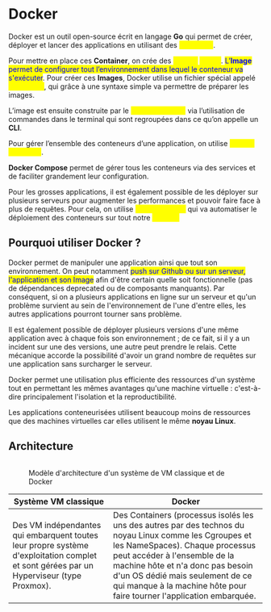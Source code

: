# Docker

Docker est un outil open-source écrit en langage **Go** qui permet de créer, déployer et lancer des applications en utilisant des <mark style="color:yellow;">**Container**</mark>.

Pour mettre en place ces **Container**, on crée des <mark style="color:yellow;">**Docker**</mark> <mark style="color:yellow;">**Image**</mark>. <mark style="color:blue;">L’</mark><mark style="color:blue;">**Image**</mark> <mark style="color:blue;"></mark><mark style="color:blue;">permet de configurer tout l’environnement dans lequel le conteneur va s'exécuter</mark>. Pour créer ces **Images**, Docker utilise un fichier spécial appelé <mark style="color:yellow;">**Dockerfile**</mark>, qui grâce à une syntaxe simple va permettre de préparer les images.

L’image est ensuite construite par le <mark style="color:yellow;">**Docker Daemon**</mark> via l’utilisation de commandes dans le terminal qui sont regroupées dans ce qu’on appelle un **CLI**.

Pour gérer l’ensemble des conteneurs d’une application, on utilise <mark style="color:yellow;">**Docker Compose**</mark>.

**Docker Compose** permet de gérer tous les conteneurs via des services et de faciliter grandement leur configuration.

Pour les grosses applications, il est également possible de les déployer sur plusieurs serveurs pour augmenter les performances et pouvoir faire face à plus de requêtes. Pour cela, on utilise <mark style="color:yellow;">**Docker Swarm**</mark> qui va automatiser le déploiement des conteneurs sur tout notre <mark style="color:yellow;">**Cluster.**</mark>

## Pourquoi utiliser Docker ?

Docker permet de manipuler une application ainsi que tout son environnement. On peut notamment <mark style="color:blue;">push sur Github ou sur un serveur, l'application et son Image</mark> afin d'être certain quelle soit fonctionnelle (pas de dépendances deprecated ou de composants manquants). Par conséquent, si on a plusieurs applications en ligne sur un serveur et qu'un problème survient au sein de l'environnement de l'une d'entre elles, les autres applications pourront tourner sans problème.

Il est également possible de déployer plusieurs versions d'une même application avec à chaque fois son environnement ; de ce fait, si il y a un incident sur une des versions, une autre peut prendre le relais. Cette mécanique  accorde la possibilité d'avoir un grand nombre de requêtes sur une application sans surcharger le serveur.

Docker permet une utilisation plus efficiente des ressources d'un système tout en permettant les mêmes avantages qu'une machine virtuelle : c'est-à-dire principalement l'isolation et la reproductibilité.

Les applications conteneurisées utilisent beaucoup moins de ressources que des machines virtuelles car elles utilisent le même **noyau Linux**.

## Architecture

<figure><img src="../.gitbook/assets/archi.png" alt=""><figcaption><p>Modèle d'architecture d'un système de VM classique et de Docker</p></figcaption></figure>

| Système VM classique                                                                                                                    | Docker                                                                                                                                                                                                                                                                                                                     |
| --------------------------------------------------------------------------------------------------------------------------------------- | -------------------------------------------------------------------------------------------------------------------------------------------------------------------------------------------------------------------------------------------------------------------------------------------------------------------------- |
| Des VM indépendantes qui embarquent toutes leur propre système d'exploitation complet et sont gérées par un Hyperviseur (type Proxmox). | Des Containers (processus isolés les uns des autres par des technos du noyau Linux comme les Cgroupes et les NameSpaces). Chaque processus peut accéder à l'ensemble de la machine hôte et n'a donc pas besoin d'un OS dédié mais seulement de ce qui manque à la machine hôte pour faire tourner l'application embarquée. |

